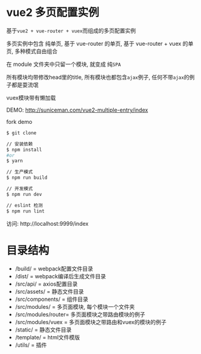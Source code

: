 # vue2 多页配置实例

基于`vue2 + vue-router + vuex`而组成的多页配置实例

多页实例中包含 纯单页, 基于 vue-router 的单页, 基于 vue-router + vuex 的单页, 多种模式自由组合

在 module 文件夹中只留一个模块, 就变成 纯`SPA`

所有模块均带修改head里的title, 所有模块也都包含`ajax`例子, 任何不带`ajax`的例子都是耍流氓

vuex模块带有懒加载

DEMO: http://suniceman.com/vue2-multiple-entry/index

fork demo

```bash
$ git clone

// 安装依赖
$ npm install
#or
$ yarn

// 生产模式
$ npm run build

// 开发模式
$ npm run dev

// eslint 检测
$ npm run lint
```

访问: http://localhost:9999/index


# 目录结构
- /build/            = webpack配置文件目录
- /dist/             = webpack编译后生成文件目录
- /src/api/          = axios配置目录
- /src/assets/       = 静态文件目录
- /src/components/   = 组件目录
- /src/modules/      = 多页面模块, 每个模块一个文件夹
- /src/modules/router= 多页面模块之带路由模块的例子
- /src/modules/vuex  = 多页面模块之带路由和vuex的模块的例子
- /static/           = 静态文件目录
- /template/         = html文件模版
- /utils/            = 插件
